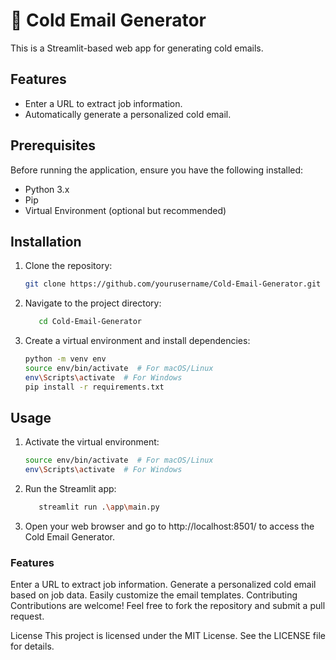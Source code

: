 # 📧 Cold Email Generator

This is a Streamlit-based web app for generating cold emails.

## Features

- Enter a URL to extract job information.
- Automatically generate a personalized cold email.

## Prerequisites

Before running the application, ensure you have the following installed:

- Python 3.x
- Pip
- Virtual Environment (optional but recommended)

## Installation

1. Clone the repository:
   ```bash
   git clone https://github.com/yourusername/Cold-Email-Generator.git
2. Navigate to the project directory:
   ```bash
      cd Cold-Email-Generator

3. Create a virtual environment and install dependencies:
   ```bash
   python -m venv env
   source env/bin/activate  # For macOS/Linux
   env\Scripts\activate  # For Windows
   pip install -r requirements.txt


## Usage


1. Activate the virtual environment:
   ```bash
   source env/bin/activate  # For macOS/Linux
   env\Scripts\activate  # For Windows

2. Run the Streamlit app:
   ```bash
      streamlit run .\app\main.py

3. Open your web browser and go to http://localhost:8501/ to access the Cold Email Generator.

### Features
Enter a URL to extract job information.
Generate a personalized cold email based on job data.
Easily customize the email templates.
Contributing
Contributions are welcome! Feel free to fork the repository and submit a pull request.

License
This project is licensed under the MIT License. See the LICENSE file for details.
     
